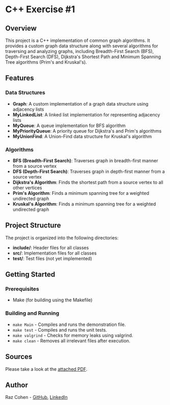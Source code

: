 # C++ Exercise #1

## Overview

This project is a C++ implementation of common graph algorithms. It provides a custom graph data structure along with several algorithms for traversing and analyzing graphs, including Breadth-First Search (BFS), Depth-First Search (DFS), Dijkstra's Shortest Path and Minimum Spanning Tree algorithms (Prim's and Kruskal's).

## Features

### Data Structures

- **Graph**: A custom implementation of a graph data structure using adjacency lists
- **MyLinkedList**: A linked list implementation for representing adjacency lists
- **MyQueue**: A queue implementation for BFS algorithm
- **MyPriorityQueue**: A priority queue for Dijkstra's and Prim's algorithms
- **MyUnionFind**: A Union-Find data structure for Kruskal's algorithm

### Algorithms

- **BFS (Breadth-First Search)**: Traverses graph in breadth-first manner from a source vertex
- **DFS (Depth-First Search)**: Traverses graph in depth-first manner from a source vertex
- **Dijkstra's Algorithm**: Finds the shortest path from a source vertex to all other vertices
- **Prim's Algorithm**: Finds a minimum spanning tree for a weighted undirected graph
- **Kruskal's Algorithm**: Finds a minimum spanning tree for a weighted undirected graph

## Project Structure

The project is organized into the following directories:

- **include/**: Header files for all classes
- **src/**: Implementation files for all classes
- **test/**: Test files (not yet implemented)

## Getting Started

### Prerequisites

- Make (for building using the Makefile)

### Building and Running

- `make Main` - Compiles and runs the demonstration file.
- `make test` - Compiles and runs the unit tests.
- `make valgrind` - Checks for memory leaks using valgrind.
- `make clean` - Removes all irrelevant files after execution.

## Sources

Please take a look at the [attached PDF](https://github.com/Raz99/CPP_EX1_25/blob/386a8a14aad7617eb42c41e6c19adf27bc013bdf/sources.pdf).

## Author

Raz Cohen - [GitHub](https://github.com/Raz99), [LinkedIn](https://www.linkedin.com/in/raz-cohen-p)
